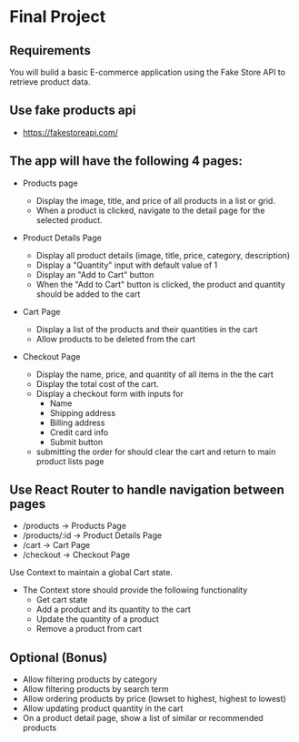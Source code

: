 # Final Project

## Requirements

You will build a basic E-commerce application using the Fake Store API to retrieve product data.

## Use fake products api
 - https://fakestoreapi.com/

## The app will have the following 4 pages:

- Products page

  - Display the image, title, and price of all products in a list or grid.
  - When a product is clicked, navigate to the detail page for the selected product.

- Product Details Page

  - Display all product details (image, title, price, category, description)
  - Display a "Quantity" input with default value of 1
  - Display an "Add to Cart" button
  - When the "Add to Cart" button is clicked, the product and quantity should be added to the cart

- Cart Page

  - Display a list of the products and their quantities in the cart
  - Allow products to be deleted from the cart

- Checkout Page

  - Display the name, price, and quantity of all items in the the cart
  - Display the total cost of the cart.
  - Display a checkout form with inputs for
    - Name
    - Shipping address
    - Billing address
    - Credit card info
    - Submit button
  - submitting the order for should clear the cart and return to main product lists page

## Use React Router to handle navigation between pages

- /products → Products Page
- /products/:id → Product Details Page
- /cart → Cart Page
- /checkout → Checkout Page

Use Context to maintain a global Cart state.

- The Context store should provide the following functionality
  - Get cart state
  - Add a product and its quantity to the cart
  - Update the quantity of a product
  - Remove a product from cart

## Optional (Bonus)

- Allow filtering products by category
- Allow filtering products by search term
- Allow ordering products by price (lowset to highest, highest to lowest)
- Allow updating product quantity in the cart
- On a product detail page, show a list of similar or recommended products
